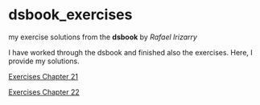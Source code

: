 # dsbook_exercises
my exercise solutions from the **dsbook** by *Rafael Irizarry*

I have worked through the dsbook and finished also the exercises. Here, I provide my solutions.

[Exercises Chapter 21](ex_21_parsing_dates_and_times.html)

[Exercises Chapter 22](ex_22_text_mining.html)
